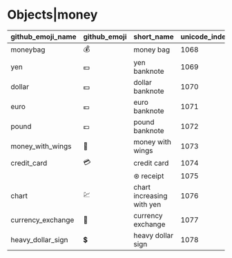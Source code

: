 # Objects|money

|github_emoji_name|github_emoji|short_name|unicode_index|
|---|---|---|---|
|moneybag|:moneybag:|money bag|1068|
|yen|:yen:|yen banknote|1069|
|dollar|:dollar:|dollar banknote|1070|
|euro|:euro:|euro banknote|1071|
|pound|:pound:|pound banknote|1072|
|money_with_wings|:money_with_wings:|money with wings|1073|
|credit_card|:credit_card:|credit card|1074|
|||⊛ receipt|1075|
|chart|:chart:|chart increasing with yen|1076|
|currency_exchange|:currency_exchange:|currency exchange|1077|
|heavy_dollar_sign|:heavy_dollar_sign:|heavy dollar sign|1078|
